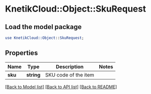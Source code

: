 # KnetikCloud::Object::SkuRequest

## Load the model package
```perl
use KnetikCloud::Object::SkuRequest;
```

## Properties
Name | Type | Description | Notes
------------ | ------------- | ------------- | -------------
**sku** | **string** | SKU code of the item | 

[[Back to Model list]](../README.md#documentation-for-models) [[Back to API list]](../README.md#documentation-for-api-endpoints) [[Back to README]](../README.md)


